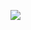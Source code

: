 [![](https://github.com/nuoxoxo/bandcamper/actions/workflows/deploy.yaml/badge.svg)](https://github.com/nuoxoxo/bandcamper/actions/workflows/deploy.yaml)
